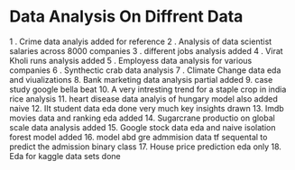 # Data Analysis On Diffrent Data

1 . Crime data analyis added for reference
2 . Analysis of data scientist salaries across 8000 companies
3 . different jobs analysis added
4 . Virat Kholi runs analysis added
5 . Employess data analysis for various companies
6 . Synthectic crab data analysis
7 . Climate Change data eda and viualizations
8.  Bank marketing data analysis partial added
9.  case study google bella beat 
10. A very intresting trend for a staple crop in india rice analysis
11. heart disease data analyis of hungary model also added naive
12. IIt student data eda done very much key insights drawn
13. Imdb movies data and ranking eda added
14. Sugarcrane productio  on global scale data analysis added
15. Google stock data eda and naive isolation forest model added 
16. model abd gre admmision data tf sequental to predict the admission binary class
17. House price prediction eda only
18. Eda for kaggle data sets done
